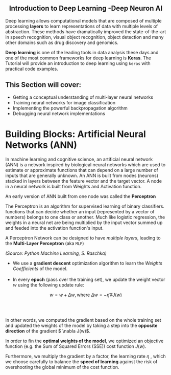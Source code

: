 <h2><center>Introduction to Deep Learning -Deep Neuron AI</center></h2>

Deep learning allows computational models that are composed of multiple processing **layers** to learn representations of data with multiple levels of abstraction. These methods have dramatically improved the state-of-the-art in speech recognition, visual object recognition, object detection and many other domains such as drug discovery and genomics. 

**Deep learning** is one of the leading tools in data analysis these days and one of the most common frameworks for deep learning is **Keras**. The Tutorial will provide an introduction to deep learning using `keras` with practical code examples.

## This Section will cover:

* Getting a conceptual understanding of multi-layer neural networks
* Training neural networks for image classification
* Implementing the powerful backpropagation algorithm
* Debugging neural network implementations

# Building Blocks: Artificial Neural Networks (ANN)

In machine learning and cognitive science, an artificial neural network (ANN) is a network inspired by biological neural networks which are used to estimate or approximate functions that can depend on a large number of inputs that are generally unknown. An ANN is built from nodes (neurons) stacked in layers between the feature vector and the target vector. A node in a neural network is built from Weights and Activation function.

An early version of ANN built from one node was called the **Perceptron**

The Perceptron is an algorithm for supervised learning of binary classifiers. functions that can decide whether an input (represented by a vector of numbers) belongs to one class or another. Much like logistic regression, the weights in a neural net are being multiplied by the input vector summed up and feeded into the activation function's input.

A Perceptron Network can be designed to have *multiple layers*, leading to the **Multi-Layer Perceptron** (aka `MLP`)



_(Source: Python Machine Learning, S. Raschka)_








- We use a **gradient descent** optimization algorithm to learn the _Weights Coefficients_ of the model.
<br><br>
- In every **epoch** (pass over the training set), we update the weight vector $w$ using the following update rule:

$$
w = w + \Delta w, \text{where } \Delta w = - \eta \nabla J(w)
$$

<br><br>

In other words, we computed the gradient based on the whole training set and updated the weights of the model by taking a step into the **opposite direction** of the gradient $ \nabla J(w)$. 

In order to fin the **optimal weights of the model**, we optimized an objective function (e.g. the Sum of Squared Errors (SSE)) cost function $J(w)$. 

Furthermore, we multiply the gradient by a factor, the learning rate $\eta$ , which we choose carefully to balance the **speed of learning** against the risk of overshooting the global minimum of the cost function.







